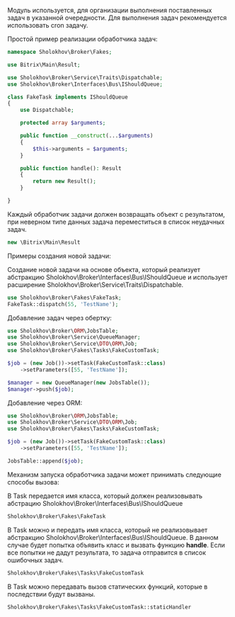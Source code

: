 Модуль используется, для организации выполнения поставленных задач в указанной очередности.
Для выполнения задач рекомендуется использовать cron задачу.

Простой пример реализации обработчика задач:

```php
namespace Sholokhov\Broker\Fakes;

use Bitrix\Main\Result;

use Sholokhov\Broker\Service\Traits\Dispatchable;
use Sholokhov\Broker\Interfaces\Bus\IShouldQueue;

class FakeTask implements IShouldQueue
{
    use Dispatchable;

    protected array $arguments;

    public function __construct(...$arguments)
    {
        $this->arguments = $arguments;
    }

    public function handle(): Result
    {
        return new Result();
    }

}
```
Каждый обработчик задачи должен возвращать объект с результатом, при неверном типе данных задача переместиться в список неудачных задач.
```php 
new \Bitrix\Main\Result
```

Примеры создания новой задачи:

Создание новой задачи на основе объекта, который реализует абстракцию Sholokhov\Broker\Interfaces\Bus\IShouldQueue 
и использует расширение Sholokhov\Broker\Service\Traits\Dispatchable.
```php
use Sholokhov\Broker\Fakes\FakeTask;
FakeTask::dispatch(55, 'TestName');
```

Добавление задач через обертку:

```php
use Sholokhov\Broker\ORM\JobsTable;
use Sholokhov\Broker\Service\QueueManager;
use Sholokhov\Broker\Service\DTO\ORM\Job;
use Sholokhov\Broker\Fakes\Tasks\FakeCustomTask;

$job = (new Job())->setTask(FakeCustomTask::class)
    ->setParameters([55, 'TestName']);

$manager = new QueueManager(new JobsTable());
$manager->push($job);
```
Добавление через ORM:

```php
use Sholokhov\Broker\ORM\JobsTable;
use Sholokhov\Broker\Service\DTO\ORM\Job;
use Sholokhov\Broker\Fakes\Tasks\FakeCustomTask;

$job = (new Job())->setTask(FakeCustomTask::class)
    ->setParameters([55, 'TestName']);

JobsTable::append($job);
```

Механизм запуска обработчика задачи может принимать следующие способы вызова:

В Task передается имя класса, который должен реализовывать абстрацию Sholokhov\Broker\Interfaces\Bus\IShouldQueue
```php
Sholokhov\Broker\Fakes\FakeTask
```

В Task можно и передать имя класса, который не реализовывает абстракцию Sholokhov\Broker\Interfaces\Bus\IShouldQueue.
В данном случае будет попытка объявить класс и вызвать функцию <b>handle</b>. Если все попытки не дадут результата, то задача отправится в список ошибочных задач.
```php
Sholokhov\Broker\Fakes\Tasks\FakeCustomTask
```

В Task можно передавать вызов статических функций, которые в последствии будут вызваны.
```php
Sholokhov\Broker\Fakes\Tasks\FakeCustomTask::staticHandler
```
